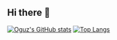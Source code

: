 ## Hi there 👋

[![Oguz's GitHub stats](https://github-readme-stats.vercel.app/api?username=oguzerkara&show_icons=true&theme=dark&hide=prs,issues,contribs&card_width=400)](https://github.com/oguzerkara/github-readme-stats) [![Top Langs](https://github-readme-stats.vercel.app/api/top-langs/?username=oguzerkara&layout=compact&theme=dark&card_width=300)](https://github.com/oguzerkara/github-readme-stats)


<!--
**oguzerkara/oguzerkara** is a ✨ _special_ ✨ repository because its `README.md` (this file) appears on your GitHub profile.

Here are some ideas to get you started:

- 🔭 I’m currently working on ...
- 🌱 I’m currently learning ...
- 👯 I’m looking to collaborate on ...
- 🤔 I’m looking for help with ...
- 💬 Ask me about ...
- 📫 How to reach me: ...
- 😄 Pronouns: ...
- ⚡ Fun fact: ...
-->
